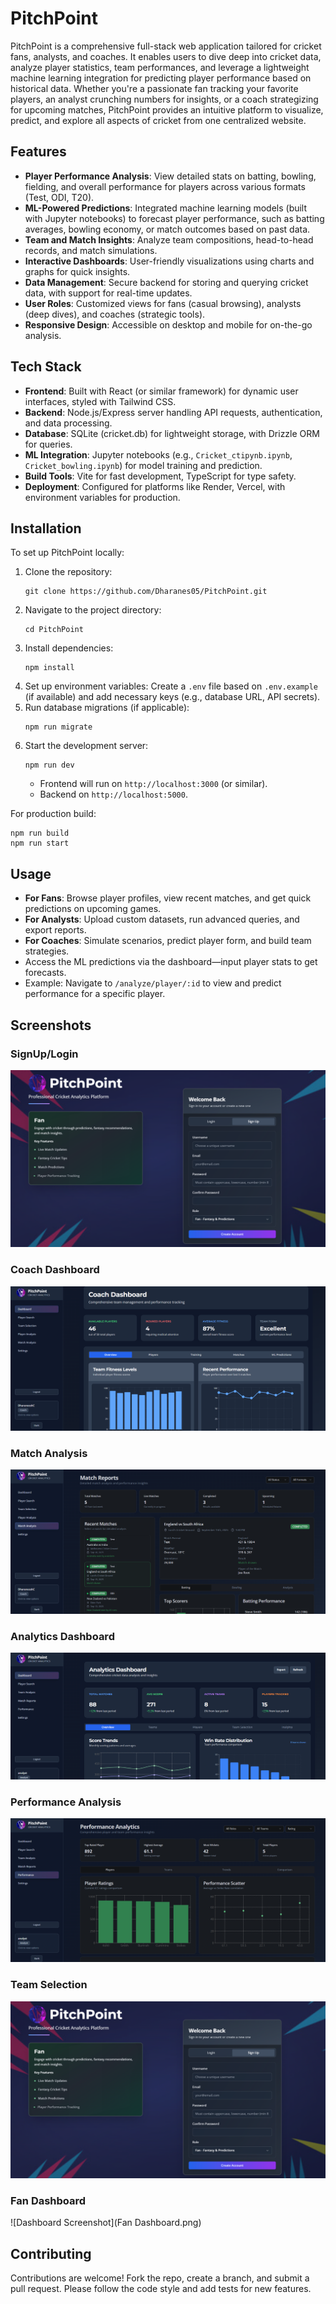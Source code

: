 # PitchPoint

PitchPoint is a comprehensive full-stack web application tailored for cricket fans, analysts, and coaches. It enables users to dive deep into cricket data, analyze player statistics, team performances, and leverage a lightweight machine learning integration for predicting player performance based on historical data. Whether you're a passionate fan tracking your favorite players, an analyst crunching numbers for insights, or a coach strategizing for upcoming matches, PitchPoint provides an intuitive platform to visualize, predict, and explore all aspects of cricket from one centralized website.

## Features

- **Player Performance Analysis**: View detailed stats on batting, bowling, fielding, and overall performance for players across various formats (Test, ODI, T20).
- **ML-Powered Predictions**: Integrated machine learning models (built with Jupyter notebooks) to forecast player performance, such as batting averages, bowling economy, or match outcomes based on past data.
- **Team and Match Insights**: Analyze team compositions, head-to-head records, and match simulations.
- **Interactive Dashboards**: User-friendly visualizations using charts and graphs for quick insights.
- **Data Management**: Secure backend for storing and querying cricket data, with support for real-time updates.
- **User Roles**: Customized views for fans (casual browsing), analysts (deep dives), and coaches (strategic tools).
- **Responsive Design**: Accessible on desktop and mobile for on-the-go analysis.

## Tech Stack

- **Frontend**: Built with React (or similar framework) for dynamic user interfaces, styled with Tailwind CSS.
- **Backend**: Node.js/Express server handling API requests, authentication, and data processing.
- **Database**: SQLite (cricket.db) for lightweight storage, with Drizzle ORM for queries.
- **ML Integration**: Jupyter notebooks (e.g., `Cricket_ctipynb.ipynb`, `Cricket_bowling.ipynb`) for model training and prediction.
- **Build Tools**: Vite for fast development, TypeScript for type safety.
- **Deployment**: Configured for platforms like Render, Vercel, with environment variables for production.

## Installation

To set up PitchPoint locally:

1. Clone the repository:
   ```
   git clone https://github.com/Dharanes05/PitchPoint.git
   ```
2. Navigate to the project directory:
   ```
   cd PitchPoint
   ```
3. Install dependencies:
   ```
   npm install
   ```
4. Set up environment variables: Create a `.env` file based on `.env.example` (if available) and add necessary keys (e.g., database URL, API secrets).
5. Run database migrations (if applicable):
   ```
   npm run migrate
   ```
6. Start the development server:
   ```
   npm run dev
   ```
   - Frontend will run on `http://localhost:3000` (or similar).
   - Backend on `http://localhost:5000`.

For production build:
```
npm run build
npm run start
```

## Usage

- **For Fans**: Browse player profiles, view recent matches, and get quick predictions on upcoming games.
- **For Analysts**: Upload custom datasets, run advanced queries, and export reports.
- **For Coaches**: Simulate scenarios, predict player form, and build team strategies.
- Access the ML predictions via the dashboard—input player stats to get forecasts.
- Example: Navigate to `/analyze/player/:id` to view and predict performance for a specific player.

## Screenshots

### SignUp/Login
![Dashboard Screenshot](screenshots/login.png)

### Coach Dashboard
![Dashboard Screenshot](screenshots/CoachDashboard.png)

### Match Analysis
![Dashboard Screenshot](screenshots/MatchAnalysis.png)

### Analytics Dashboard
![Dashboard Screenshot](screenshots/AnalyticsDashboard.png)

### Performance Analysis
![Dashboard Screenshot](screenshots/PerformanceAnalytics.png)

### Team Selection
![Dashboard Screenshot](screenshots/login.png)

### Fan Dashboard
![Dashboard Screenshot](Fan Dashboard.png)

## Contributing

Contributions are welcome! Fork the repo, create a branch, and submit a pull request. Please follow the code style and add tests for new features.
